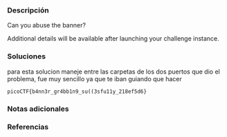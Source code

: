 ### Descripción 
Can you abuse the banner?

Additional details will be available after launching your challenge instance.

### Soluciones
para esta solucion maneje entre las carpetas de los dos puertos que dio el problema, fue muy sencillo ya que te iban guiando que hacer

```
picoCTF{b4nn3r_gr4bb1n9_su((3sfu11y_218ef5d6}
```
### Notas adicionales 


### Referencias 
